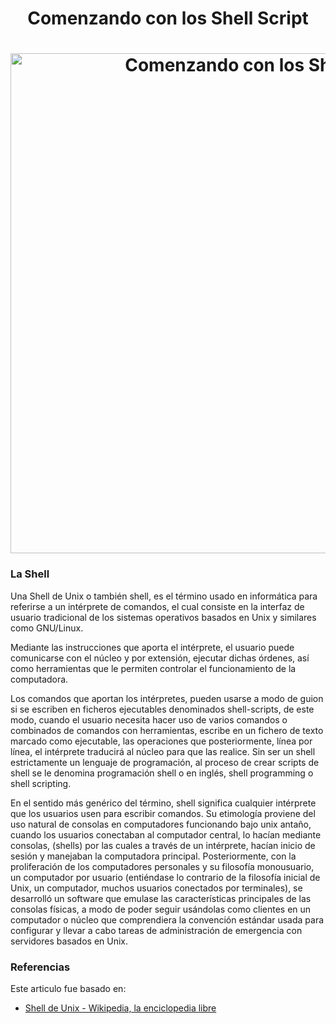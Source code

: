 <h1 align="center">Comenzando con los Shell Script</h1>

<h1 align="center">
  <img src="https://github.com/Ing-Brayan-Martinez/Shell-Script-Demo/blob/master/extras/maxresdefault.jpg" alt="Comenzando con los Shell Script" width="800"/>
</h1>

### La Shell

Una Shell de Unix o también shell, es el término usado en informática para referirse a un intérprete de comandos, el cual consiste en la interfaz de usuario tradicional de los sistemas operativos basados en Unix y similares como GNU/Linux.

Mediante las instrucciones que aporta el intérprete, el usuario puede comunicarse con el núcleo y por extensión, ejecutar dichas órdenes, así como herramientas que le permiten controlar el funcionamiento de la computadora.

Los comandos que aportan los intérpretes, pueden usarse a modo de guion si se escriben en ficheros ejecutables denominados shell-scripts, de este modo, cuando el usuario necesita hacer uso de varios comandos o combinados de comandos con herramientas, escribe en un fichero de texto marcado como ejecutable, las operaciones que posteriormente, línea por línea, el intérprete traducirá al núcleo para que las realice. Sin ser un shell estrictamente un lenguaje de programación, al proceso de crear scripts de shell se le denomina programación shell o en inglés, shell programming o shell scripting.

En el sentido más genérico del término, shell significa cualquier intérprete que los usuarios usen para escribir comandos. Su etimología proviene del uso natural de consolas en computadores funcionando bajo unix antaño, cuando los usuarios conectaban al computador central, lo hacían mediante consolas, (shells) por las cuales a través de un intérprete, hacían inicio de sesión y manejaban la computadora principal. Posteriormente, con la proliferación de los computadores personales y su filosofía monousuario, un computador por usuario (entiéndase lo contrario de la filosofía inicial de Unix, un computador, muchos usuarios conectados por terminales), se desarrolló un software que emulase las características principales de las consolas físicas, a modo de poder seguir usándolas como clientes en un computador o núcleo que comprendiera la convención estándar usada para configurar y llevar a cabo tareas de administración de emergencia con servidores basados en Unix.


### Referencias
    
Este articulo fue basado en:

- [Shell de Unix - Wikipedia, la enciclopedia libre](https://es.wikipedia.org/wiki/Shell_de_Unix)
